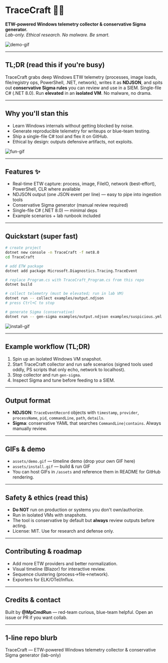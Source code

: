 
# TraceCraft 🚀✨

**ETW-powered Windows telemetry collector & conservative Sigma generator.**  
_Lab-only. Ethical research. No malware. Be smart._

![demo-gif](assets/demo.gif)

---

## TL;DR (read this if you're busy)
TraceCraft grabs deep Windows ETW telemetry (processes, image loads, file/registry ops, PowerShell, .NET, network), writes it as **NDJSON**, and spits out **conservative Sigma rules** you can review and use in a SIEM. Single-file C# (.NET 8.0). Run **elevated** in an **isolated VM**. No malware, no drama.

---

## Why you'll stan this
- Learn Windows internals without getting blocked by noise.  
- Generate reproducible telemetry for writeups or blue-team testing.  
- Ship a single-file C# tool and flex it on GitHub.  
- Ethical by design: outputs defensive artifacts, not exploits.

![fun-gif](https://media.giphy.com/media/3o7aD2saalBwwftBIY/giphy.gif)

---

## Features ✨
- Real-time ETW capture: process, image, FileIO, network (best-effort), PowerShell, CLR where available  
- NDJSON output (one JSON event per line) — easy to pipe into ingestion tools  
- Conservative Sigma generator (manual review required)  
- Single-file C# (.NET 8.0) — minimal deps  
- Example scenarios + lab runbook included

---

## Quickstart (super fast)
```bash
# create project
dotnet new console -n TraceCraft -f net8.0
cd TraceCraft

# add ETW package
dotnet add package Microsoft.Diagnostics.Tracing.TraceEvent

# replace Program.cs with TraceCraft_Program.cs from this repo
dotnet build

# collect telemetry (must be elevated; run in lab VM)
dotnet run -- collect examples/output.ndjson
# press Ctrl+C to stop

# generate Sigma (conservative)
dotnet run -- gen-sigma examples/output.ndjson examples/suspicious.yml
```

![install-gif](assets/install.gif)

---

## Example workflow (TL;DR)
1. Spin up an isolated Windows VM snapshot.  
2. Start TraceCraft collector and run safe scenarios (signed tools used oddly, PS scripts that only echo, network to localhost).  
3. Stop collector and run `gen-sigma`.  
4. Inspect Sigma and tune before feeding to a SIEM.

---

## Output format
- **NDJSON**: `TraceEventRecord` objects with `timestamp`, `provider`, `processName`, `pid`, `commandLine`, `path`, `details`.  
- **Sigma**: conservative YAML that searches `CommandLine|contains`. Always manually review.

---

## GIFs & demo
- `assets/demo.gif` — timeline demo (drop your own GIF here)  
- `assets/install.gif` — build & run GIF  
- You can host GIFs in `/assets` and reference them in README for GitHub rendering.

---

## Safety & ethics (read this)
- **Do NOT** run on production or systems you don't own/authorize.  
- Run in isolated VMs with snapshots.  
- The tool is conservative by default but **always** review outputs before acting.  
- License: MIT. Use for research and defense only.

---

## Contributing & roadmap
- Add more ETW providers and better normalization.  
- Visual timeline (Blazor) for interactive review.  
- Sequence clustering (process→file→network).  
- Exporters for ELK/OTel/Influx.

---

## Credits & contact
Built by **@MpCmdRun** — red-team curious, blue-team helpful. Open an issue or PR if you want collab.

---

## 1-line repo blurb
TraceCraft — ETW-powered Windows telemetry collector & conservative Sigma generator (lab-only)

